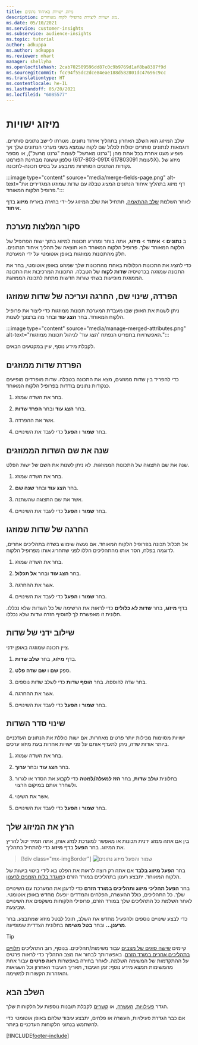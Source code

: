 ```yaml
---
title: מיזוג ישויות באיחוד נתונים
description: מזג ישויות ליצירת פרופילי לקוח מאוחדים.
ms.date: 05/10/2021
ms.service: customer-insights
ms.subservice: audience-insights
ms.topic: tutorial
author: adkuppa
ms.author: adkuppa
ms.reviewer: mhart
manager: shellyha
ms.openlocfilehash: 2cab702509596dd87c0c9b9769d1af8ba8387f9d
ms.sourcegitcommit: fcc94f55dc2dce84eae188d582801dc47696c9cc
ms.translationtype: HT
ms.contentlocale: he-IL
ms.lasthandoff: 05/20/2021
ms.locfileid: "6085577"
---
```

# <a name="merge-entities"></a>מיזוג ישויות

שלב המיזוג הוא השלב האחרון בתהליך איחוד נתונים. מטרתו ליישב נתונים סותרים. דוגמאות לנתונים סותרים יכולות לכלול שם לקוח שנמצא בשני מערכי הנתונים שלך אך מופיע מעט אחרת בכל אחת מהן ("גרנט מארשל" לעומת "גרנט מרשל"), או מספר טלפון ששונה מבחינת הפורמט (617-803-091X לעומת 617803091X). מיזוג של נקודות הנתונים הסותרות מתבצע על בסיס תכונה-לתכונה.

:::image type="content" source="media/merge-fields-page.png" alt-text="דף מיזוג בתהליך איחוד הנתונים המציג טבלה עם שדות שמוזגו המגדירים את פרופיל הלקוח המאוחד.":::

לאחר השלמת [שלב ההתאמה](match-entities.md), תתחיל את שלב המיזוג על-ידי בחירה באריח **מיזוג** בדף **איחוד**.

## <a name="review-system-recommendations"></a>סקור המלצות מערכת

ב **נתונים** > **איחוד** > **מיזוג**, אתה בוחר ומחריג תכונות למיזוג בתוך ישות הפרופיל של הלקוח המאוחד שלך. פרופיל הלקוח המאוחד הוא תוצאה של תהליך איחוד הנתונים. חלק מהתכונות ממוזגות באופן אוטומטי על ידי המערכת.

כדי להציג את התכונות הכלולות באחת מהתכונות שלך שמוזגו באופן אוטומטי, בחר את התכונה שמוזגה בכרטיסיה **שדות לקוח** של הטבלה. התכונות המרכיבות את התכונה הממוזגת מופיעות בשתי שורות חדשות מתחת לתכונה הממוזגת.

## <a name="separate-rename-exclude-and-edit-merged-fields"></a>הפרדה, שינוי שם, החרגה ועריכה של שדות שמוזגו

ניתן לשנות את האופן שבו מעבדת המערכת תכונות ממוזגות כדי ליצור את פרופיל הלקוח המאוחד. בחר **הצג עוד** ובחר מה ברצונך לשנות.

:::image type="content" source="media/manage-merged-attributes.png" alt-text="האפשרויות בתפריט הנפתח 'הצג עוד' לניהול תכונות ממוזגות.":::

לקבלת מידע נוסף, עיין במקטעים הבאים.

## <a name="separate-merged-fields"></a>הפרדת שדות ממוזגים

כדי להפריד בין שדות ממוזגים, מצא את התכונה בטבלה. שדות מופרדים מופיעים כנקודות נתונים בודדות בפרופיל הלקוח המאוחד. 

1. בחר את השדה שמוזג.
  
1. בחר **הצג עוד** ובחר **הפרד שדות**.
 
1. אשר את ההפרדה.

1. בחר **שמור** ו **הפעל** כדי לעבד את השינויים.

## <a name="rename-merged-fields"></a>שנה את שם השדות הממוזגים

שנה את שם התצוגה של התכונות הממוזגות. לא ניתן לשנות את השם של ישות הפלט.

1. בחר את השדה שמוזג.
  
1. בחר **הצג עוד** ובחר **שנה שם**.

1. אשר את שם התצוגה שהשתנה. 

1. בחר **שמור** ו **הפעל** כדי לעבד את השינויים.

## <a name="exclude-merged-fields"></a>החרגה של שדות שמוזגו

אל תכלול תכונה בפרופיל הלקוח המאוחד. אם נעשה שימוש בשדה בתהליכים אחרים, לדוגמה בפלח, הסר אותו מהתהליכים הללו לפני שתחריג אותו מפרופיל הלקוח. 

1. בחר את השדה שמוזג.
  
1. בחר **הצג עוד** ובחר **אל תכלול**.

1. אשר את ההחרגה.

1. בחר **שמור** ו **הפעל** כדי לעבד את השינויים. 

בדף **מיזוג**, בחר **שדות לא כלולים** כדי לראות את הרשימה של כל השדות שלא נכללו. חלונית זו מאפשרת לך להוסיף חזרה שדות שלא נכללו.

## <a name="manually-combine-fields"></a>שילוב ידני של שדות

ציין תכונה שמוזגה באופן ידני. 

1. בדף **מיזוג**, בחר **שלב שדות**.

1. ספק **שם** ו **שם שדה פלט**.

1. בחר שדה להוספה. בחר **הוסף שדות** כדי לשלב שדות נוספים.

1. אשר את ההחרגה.

1. בחר **שמור** ו **הפעל** כדי לעבד את השינויים. 

## <a name="change-the-order-of-fields"></a>שינוי סדר השדות

ישויות מסוימות מכילות יותר פרטים מאחרות. אם ישות כוללת את הנתונים העדכניים ביותר אודות שדה, ניתן לתעדף אותם על פני ישויות אחרות בעת מיזוג ערכים.

1. בחר את השדה שמוזג.
  
1. בחר **הצג עוד** ובחר **ערוך**.

1. בחלונית **שלב שדות**, בחר **הזז למעלה/למטה** כדי לקבוע את הסדר או לגרור ולשחרר אותם במיקום הרצוי.

1. אשר את השינוי.

1. בחר **שמור** ו **הפעל** כדי לעבד את השינויים.

## <a name="run-your-merge"></a>הרץ את המיזוג שלך

בין אם אתה ממזג ידנית תכונות או מאפשר למערכת למזג אותן, אתה תמיד יכול להריץ את המיזוג. בחר **הפעל** בדף **מיזוג** כדי להתחיל בתהליך.

> [!div class="mx-imgBorder"]
> ![שמור והפעל מיזוג נתונים](media/configure-data-merge-save-run.png "שמור והפעל מיזוג נתונים")

בחר **הפעל מיזוג בלבד** אם אתה רק רוצה לראות את הפלט בא לידי ביטוי בישות של הלקוח המאוחד. יתבצע רענון בתהליכים במורד הזרם כ[מוגדר בלוח הזמנים לרענון](system.md#schedule-tab).

בחר **הפעל תהליכי מיזוג ותהליכים במורד הזרם** כדי לרענן את המערכת עם השינויים שלך. כל התהליכים, כולל ההעשרה, הפלחים והמדדים יופעלו מחדש באופן אוטומטי. לאחר השלמת כל התהליכים שלך במורד הזרם, פרופילי הלקוחות משקפים את השינויים שביצעת.

כדי לבצע שינויים נוספים ולהפעיל מחדש את השלב, תוכל לבטל מיזוג שמתבצע. בחר **מרענן...** ובחר **בטל משימה** בחלונית הצדדית שמופיעה.

> [!TIP]
> קיימים [שישה סוגים של מצבים](system.md#status-types) עבור משימות/תהליכים. בנוסף, רוב התהליכים [תלויים בתהליכים אחרים במורד הזרם](system.md#refresh-policies). באפשרותך לבחור את מצב התהליך כדי לראות פרטים על ההתקדמות של המשימה השלמה. לאחר בחירה באפשרות **ראה פרטים** עבור אחת מהמשימות תמצא מידע נוסף: זמן העיבוד, תאריך העיבוד האחרון וכל השגיאות והאזהרות הקשורות למשימה.

## <a name="next-step"></a>השלב הבא

הגדר [פעילויות](activities.md), [העשרה](enrichment-hub.md), או [קשרים](relationships.md) לקבלת תובנות נוספות על הלקוחות שלך.

אם כבר הגדרת פעילויות, העשרה או פלחים, יתבצע עיבוד שלהם באופן אוטומטי כדי להשתמש בנתוני הלקוחות העדכניים ביותר.

[!INCLUDE[footer-include](../includes/footer-banner.md)]
